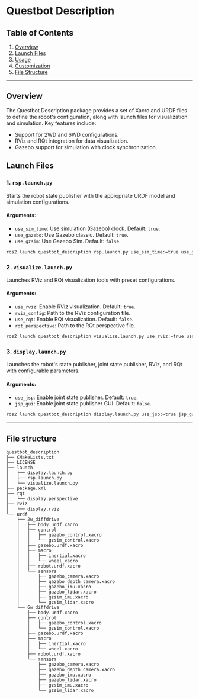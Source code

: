 # Questbot Description 


## Table of Contents

1. [Overview](#overview)  
2. [Launch Files](#launch-files)  
3. [Usage](#usage)  
4. [Customization](#customization)  
5. [File Structure](#file-structure)  

---

## Overview
The Questbot Description package provides a set of Xacro and URDF files to define the robot's configuration, along with launch files for visualization and simulation. Key features include:

- Support for 2WD and 6WD configurations.  
- RViz and RQt integration for data visualization.  
- Gazebo support for simulation with clock synchronization.  

## Launch Files

### 1. **`rsp.launch.py`**
Starts the robot state publisher with the appropriate URDF model and simulation configurations.  

#### Arguments:
- `use_sim_time`: Use simulation (Gazebo) clock. Default: `true`.  
- `use_gazebo`: Use Gazebo classic. Default: `true`.  
- `use_gzsim`: Use Gazebo Sim. Default: `false`.  

```bash
ros2 launch questbot_description rsp.launch.py use_sim_time:=true use_gazebo:=true use_gzsim:=false
```

### 2. **`visualize.launch.py`**
Launches RViz and RQt visualization tools with preset configurations.  

#### Arguments:
- `use_rviz`: Enable RViz visualization. Default: `true`.  
- `rviz_config`: Path to the RViz configuration file.  
- `use_rqt`: Enable RQt visualization. Default: `false`.  
- `rqt_perspective`: Path to the RQt perspective file.  

```bash
ros2 launch questbot_description visualize.launch.py use_rviz:=true use_rqt:=true
```

### 3. **`display.launch.py`**
Launches the robot's state publisher, joint state publisher, RViz, and RQt with configurable parameters.  

#### Arguments:
- `use_jsp`: Enable joint state publisher. Default: `true`.  
- `jsp_gui`: Enable joint state publisher GUI. Default: `false`.  

```bash
ros2 launch questbot_description display.launch.py use_jsp:=true jsp_gui:=false
```



---

## File structure
```
questbot_description
├── CMakeLists.txt
├── LICENSE
├── launch
│   ├── display.launch.py
│   ├── rsp.launch.py
│   └── visualize.launch.py
├── package.xml
├── rqt
│   └── display.perspective
├── rviz
│   └── display.rviz
└── urdf
    ├── 2w_diffdrive
    │   ├── body.urdf.xacro
    │   ├── control
    │   │   ├── gazebo_control.xacro
    │   │   └── gzsim_control.xacro
    │   ├── gazebo.urdf.xacro
    │   ├── macro
    │   │   ├── inertial.xacro
    │   │   └── wheel.xacro
    │   ├── robot.urdf.xacro
    │   └── sensors
    │       ├── gazebo_camera.xacro
    │       ├── gazebo_depth_camera.xacro
    │       ├── gazebo_imu.xacro
    │       ├── gazebo_lidar.xacro
    │       ├── gzsim_imu.xacro
    │       └── gzsim_lidar.xacro
    └── 6w_diffdrive
        ├── body.urdf.xacro
        ├── control
        │   ├── gazebo_control.xacro
        │   └── gzsim_control.xacro
        ├── gazebo.urdf.xacro
        ├── macro
        │   ├── inertial.xacro
        │   └── wheel.xacro
        ├── robot.urdf.xacro
        └── sensors
            ├── gazebo_camera.xacro
            ├── gazebo_depth_camera.xacro
            ├── gazebo_imu.xacro
            ├── gazebo_lidar.xacro
            ├── gzsim_imu.xacro
            └── gzsim_lidar.xacro

```
